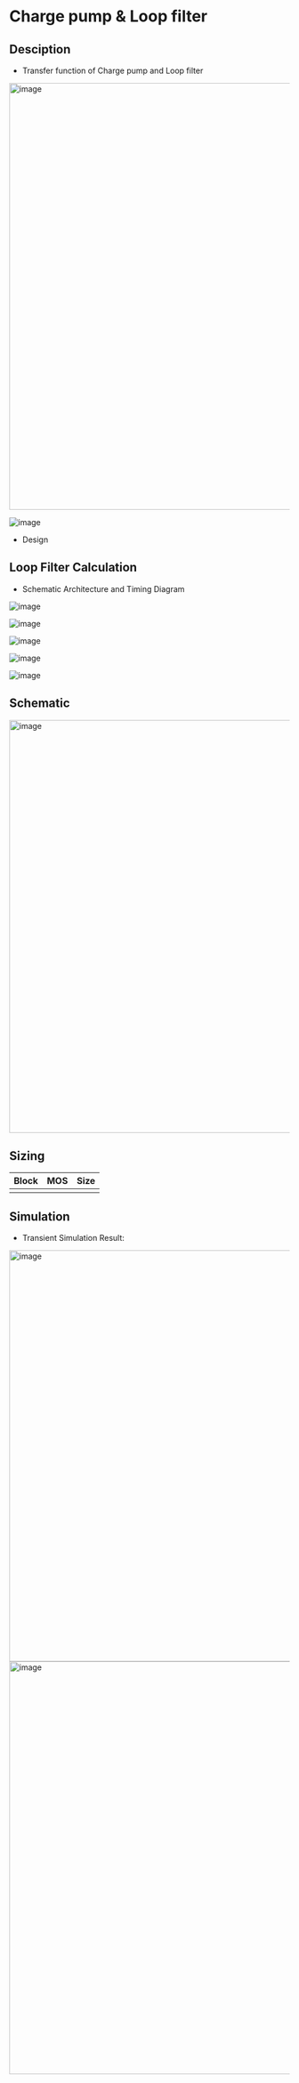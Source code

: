 # Charge pump & Loop filter

## Desciption
- Transfer function of Charge pump and Loop filter
<img width="767" alt="image" src="https://github.com/huydo272/PLL_PBKIC/assets/84896940/ef759e7a-f4e5-48dd-a038-bc2eec075478">

![image](https://github.com/huydo272/PLL_PBKIC/assets/84896940/87449091-e157-4218-a59d-82d3dc97f05d)
- Design 
## Loop Filter Calculation

- Schematic Architecture and Timing Diagram

![image](https://github.com/huydo272/PLL_PBKIC/assets/84896940/c76528fc-39ef-4682-9fb3-7c7684db4676)

![image](https://github.com/huydo272/PLL_PBKIC/assets/84896940/0ea404fd-13b4-4d25-9727-db44d050a4cc)

![image](https://github.com/huydo272/PLL_PBKIC/assets/84896940/0a72e448-8b63-4b8b-899b-f9e1d74235ec)

![image](https://github.com/huydo272/PLL_PBKIC/assets/84896940/3f6d432c-0c17-4547-8c6a-314fd60366b0)

![image](https://github.com/huydo272/PLL_PBKIC/assets/84896940/074cd2bc-140f-49e6-b402-5cdea6709174)

## Schematic

<img width="742" alt="image" src="https://github.com/huydo272/PLL_PBKIC/assets/84896940/ec2e6566-019a-4ca6-8b27-303283fcbc49">

## Sizing

|Block|MOS|Size|
|--|--|--|
||

## Simulation
- Transient Simulation Result:

<img width="739" alt="image" src="https://github.com/huydo272/PLL_PBKIC/assets/84896940/bae6cab0-2c91-4cfc-8fca-727a7d95298f">

<img width="742" alt="image" src="https://github.com/huydo272/PLL_PBKIC/assets/84896940/1fdb3d98-c299-4ef5-a613-240d508a5e7a">



